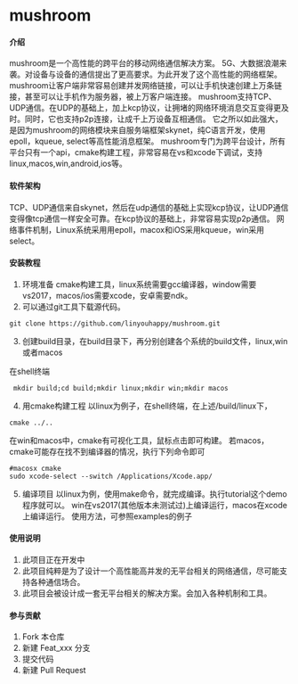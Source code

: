 # mushroom

#### 介绍
mushroom是一个高性能的跨平台的移动网络通信解决方案。
5G、大数据浪潮来袭。对设备与设备的通信提出了更高要求。为此开发了这个高性能的网络框架。
mushroom让客户端非常容易创建并发网络链接，可以让手机快速创建上万条链接，甚至可以让手机作为服务器，被上万客户端连接。
mushroom支持TCP、UDP通信。在UDP的基础上，加上kcp协议，让拥堵的网络环境消息交互变得更及时。同时，它也支持p2p连接，让成千上万设备互相通信。
它之所以如此强大，是因为mushroom的网络模块来自服务端框架skynet，纯C语言开发，使用epoll，kqueue, select等高性能消息框架。
mushroom专门为跨平台设计，所有平台只有一个api，cmake构建工程，非常容易在vs和xcode下调试，支持linux,macos,win,android,ios等。

#### 软件架构
TCP、UDP通信来自skynet，然后在udp通信的基础上实现kcp协议，让UDP通信变得像tcp通信一样安全可靠。在kcp协议的基础上，非常容易实现p2p通信。
网络事件机制，Linux系统采用用epoll，macox和iOS采用kqueue，win采用select。


#### 安装教程

1. 环境准备
cmake构建工具，linux系统需要gcc编译器，window需要vs2017，macos/ios需要xcode，安卓需要ndk。 
2. 可以通过git工具下载源代码。
```
git clone https://github.com/linyouhappy/mushroom.git
```
3. 创建build目录，在build目录下，再分别创建各个系统的build文件，linux,win或者macos

在shell终端
```
 mkdir build;cd build;mkdir linux;mkdir win;mkdir macos
```
4. 用cmake构建工程
以linux为例子，在shell终端，在上述/build/linux下，
```
cmake ../..
```
在win和macos中，cmake有可视化工具，鼠标点击即可构建。
若macos，cmake可能存在找不到编译器的情况，执行下列命令即可
```
#macosx cmake
sudo xcode-select --switch /Applications/Xcode.app/
```

5. 编译项目
以linux为例，使用make命令，就完成编译。执行tutorial这个demo程序就可以。
win在vs2017(其他版本未测试过)上编译运行，macos在xcode上编译运行。
使用方法，可参照examples的例子

#### 使用说明

1. 此项目正在开发中
2. 此项目纯粹是为了设计一个高性能高并发的无平台相关的网络通信，尽可能支持各种通信场合。
3. 此项目会被设计成一套无平台相关的解决方案。会加入各种机制和工具。

#### 参与贡献

1. Fork 本仓库
2. 新建 Feat_xxx 分支
3. 提交代码
4. 新建 Pull Request



